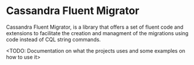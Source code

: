 # Cassandra Fluent Migrator

Cassandra Fluent Migrator, is a library that offers a set of fluent code and extensions to facilitate the creation and managment of the migrations using code instead of CQL string commands.

<TODO: Documentation on what the projects uses and some examples on how to use it>
